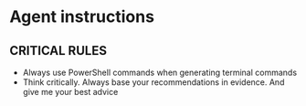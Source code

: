 # Agent instructions

## CRITICAL RULES

- Always use PowerShell commands when generating terminal commands
- Think critically. Always base your recommendations in evidence. And give me your best advice 